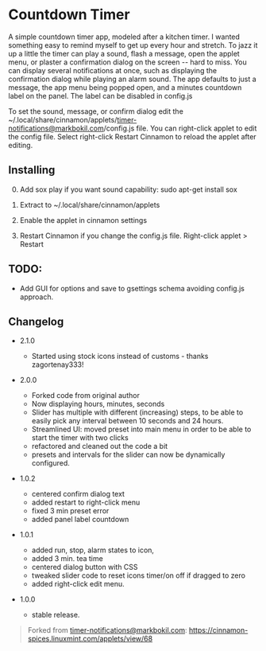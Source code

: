 # Countdown Timer

A simple countdown timer app, modeled after a kitchen timer. I wanted something easy to remind myself to get up every hour and stretch. To jazz it up a little the timer can play a sound, flash a message, open the applet menu, or plaster a confirmation dialog on the screen -- hard to miss. You can display several notifications at once, such as displaying the confirmation dialog while playing an alarm sound. The app defaults to just a message, the app menu being popped open, and a minutes countdown label on the panel. The label can be disabled in config.js

To set the sound, message, or confirm dialog edit the ~/.local/share/cinnamon/applets/timer-notifications@markbokil.com/config.js file. You can right-click applet to edit the config file. Select right-click Restart Cinnamon to reload the applet after editing.

## Installing

0) Add sox play if you want sound capability: sudo apt-get install sox

1) Extract to ~/.local/share/cinnamon/applets

2) Enable the applet in cinnamon settings

3) Restart Cinnamon if you change the config.js file. Right-click applet > Restart


## TODO:
  * Add GUI for options and save to gsettings schema avoiding config.js approach.

## Changelog

* 2.1.0
  - Started using stock icons instead of customs - thanks zagortenay333!

* 2.0.0
  - Forked code from original author
  - Now displaying hours, minutes, seconds
  - Slider has multiple with different (increasing) steps, to be able to easily pick any interval between 10 seconds and 24 hours.
  - Streamlined UI: moved preset into main menu in order to be able to start the timer with two clicks
  - refactored and cleaned out the code a bit
  - presets and intervals for the slider can now be dynamically configured.
* 1.0.2
  - centered confirm dialog text
  - added restart to right-click menu
  - fixed 3 min preset error
  - added panel label countdown
* 1.0.1
  - added run, stop, alarm states to icon,
  - added 3 min. tea time
  - centered dialog button with CSS
  - tweaked slider code to reset icons timer/on off if dragged to zero
  - added right-click edit menu.
* 1.0.0
  - stable release.

> Forked from timer-notifications@markbokil.com: https://cinnamon-spices.linuxmint.com/applets/view/68
